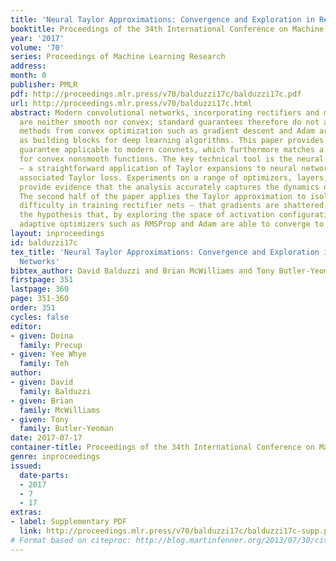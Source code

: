 ```yaml
---
title: 'Neural Taylor Approximations: Convergence and Exploration in Rectifier Networks'
booktitle: Proceedings of the 34th International Conference on Machine Learning
year: '2017'
volume: '70'
series: Proceedings of Machine Learning Research
address: 
month: 0
publisher: PMLR
pdf: http://proceedings.mlr.press/v70/balduzzi17c/balduzzi17c.pdf
url: http://proceedings.mlr.press/v70/balduzzi17c.html
abstract: Modern convolutional networks, incorporating rectifiers and max-pooling,
  are neither smooth nor convex; standard guarantees therefore do not apply. Nevertheless,
  methods from convex optimization such as gradient descent and Adam are widely used
  as building blocks for deep learning algorithms. This paper provides the first convergence
  guarantee applicable to modern convnets, which furthermore matches a lower bound
  for convex nonsmooth functions. The key technical tool is the neural Taylor approximation
  – a straightforward application of Taylor expansions to neural networks – and the
  associated Taylor loss. Experiments on a range of optimizers, layers, and tasks
  provide evidence that the analysis accurately captures the dynamics of neural optimization.
  The second half of the paper applies the Taylor approximation to isolate the main
  difficulty in training rectifier nets – that gradients are shattered – and investigates
  the hypothesis that, by exploring the space of activation configurations more thoroughly,
  adaptive optimizers such as RMSProp and Adam are able to converge to better solutions.
layout: inproceedings
id: balduzzi17c
tex_title: 'Neural Taylor Approximations: Convergence and Exploration in Rectifier
  Networks'
bibtex_author: David Balduzzi and Brian McWilliams and Tony Butler-Yeoman
firstpage: 351
lastpage: 360
page: 351-360
order: 351
cycles: false
editor:
- given: Doina
  family: Precup
- given: Yee Whye
  family: Teh
author:
- given: David
  family: Balduzzi
- given: Brian
  family: McWilliams
- given: Tony
  family: Butler-Yeoman
date: 2017-07-17
container-title: Proceedings of the 34th International Conference on Machine Learning
genre: inproceedings
issued:
  date-parts:
  - 2017
  - 7
  - 17
extras:
- label: Supplementary PDF
  link: http://proceedings.mlr.press/v70/balduzzi17c/balduzzi17c-supp.pdf
# Format based on citeproc: http://blog.martinfenner.org/2013/07/30/citeproc-yaml-for-bibliographies/
---
```

